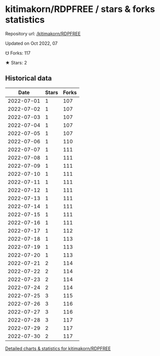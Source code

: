 # kitimakorn/RDPFREE / stars & forks statistics

Repository url: [/kitimakorn/RDPFREE](https://github.com/kitimakorn/RDPFREE)

Updated on Oct 2022, 07

☋ Forks: 117

★ Stars: 2

## Historical data
| Date | Stars | Forks |
|------|-------|-------|
| 2022-07-01 | 1 | 107 | 
| 2022-07-02 | 1 | 107 | 
| 2022-07-03 | 1 | 107 | 
| 2022-07-04 | 1 | 107 | 
| 2022-07-05 | 1 | 107 | 
| 2022-07-06 | 1 | 110 | 
| 2022-07-07 | 1 | 111 | 
| 2022-07-08 | 1 | 111 | 
| 2022-07-09 | 1 | 111 | 
| 2022-07-10 | 1 | 111 | 
| 2022-07-11 | 1 | 111 | 
| 2022-07-12 | 1 | 111 | 
| 2022-07-13 | 1 | 111 | 
| 2022-07-14 | 1 | 111 | 
| 2022-07-15 | 1 | 111 | 
| 2022-07-16 | 1 | 111 | 
| 2022-07-17 | 1 | 112 | 
| 2022-07-18 | 1 | 113 | 
| 2022-07-19 | 1 | 113 | 
| 2022-07-20 | 1 | 113 | 
| 2022-07-21 | 2 | 114 | 
| 2022-07-22 | 2 | 114 | 
| 2022-07-23 | 2 | 114 | 
| 2022-07-24 | 2 | 114 | 
| 2022-07-25 | 3 | 115 | 
| 2022-07-26 | 3 | 116 | 
| 2022-07-27 | 3 | 116 | 
| 2022-07-28 | 3 | 117 | 
| 2022-07-29 | 2 | 117 | 
| 2022-07-30 | 2 | 117 | 


[Detailed charts & statistics for kitimakorn/RDPFREE](https://reviewgithub.com/rep/kitimakorn/RDPFREE)
